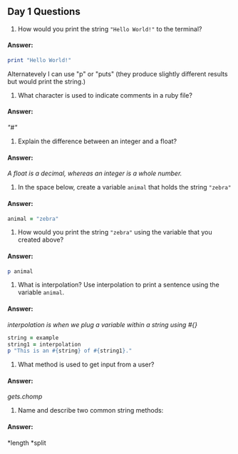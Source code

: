 ## Day 1 Questions

1. How would you print the string `"Hello World!"` to the terminal?
 #### Answer:
 ``` Ruby
 print "Hello World!"
 ```
  Alternatevely I can use "p" or "puts" (they produce slightly different results but would print the string.)
1. What character is used to indicate comments in a ruby file?
 #### Answer:
 *"#"*
1. Explain the difference between an integer and a float?
 #### Answer:
 *A float is a decimal, whereas an integer is a whole number.*
1. In the space below, create a variable `animal` that holds the string `"zebra"`
 #### Answer:
  ``` Ruby
  animal = "zebra"
  ```
1. How would you print the string `"zebra"` using the variable that you created above?
 #### Answer:
 ``` Ruby
 p animal
 ```
1. What is interpolation? Use interpolation to print a sentence using the variable `animal`.
 #### Answer:
 *interpolation is when we plug a variable within a string using #{}*
   ``` Ruby
   string = example
   string1 = interpolation
   p "This is an #{string} of #{string1}."
   ```

1. What method is used to get input from a user?
 #### Answer:
 *gets.chomp*
1. Name and describe two common string methods:
 #### Answer:
 *length
 *split
